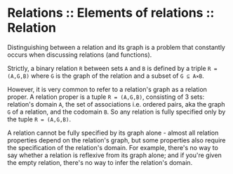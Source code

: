 # Relations :: Elements of relations :: Relation

Distinguishing between a relation and its graph is a problem that constantly occurs when discussing relations (and functions).

Strictly, a binary relation `R` between sets `A` and `B` is defined by a triple `R = (A,G,B)` where `G` is the graph of the relation and a subset of `G ⊆ A⨯B`. 

However, it is very common to refer to a relation's graph as a relation proper. A relation proper is a tuple `R = (A,G,B)`, consisting of 3 sets: relation's domain `A`, the set of associations i.e. ordered pairs, aka the graph `G` of a relation, and the codomain `B`. So any relation is fully specified only by the tuple `R = (A,G,B)`.

A relation cannot be fully specified by its graph alone - almost all relation properties depend on the relation's graph, but some properties also require the specification of the relation's domain. For example, there's no way to say whether a relation is reflexive from its graph alone; and if you're given the empty relation, there's no way to infer the relation's domain.
